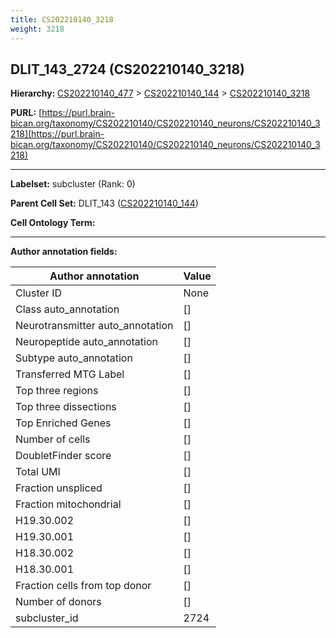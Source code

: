 ```yaml
---
title: CS202210140_3218
weight: 3218
---
```

## DLIT_143_2724 (CS202210140_3218)
<b>Hierarchy: </b>
[CS202210140_477](../CS202210140_477) >
[CS202210140_144](../CS202210140_144) >
[CS202210140_3218](../CS202210140_3218)

**PURL:** [https://purl.brain-bican.org/taxonomy/CS202210140/CS202210140_neurons/CS202210140_3218](https://purl.brain-bican.org/taxonomy/CS202210140/CS202210140_neurons/CS202210140_3218)

---


**Labelset:** subcluster (Rank: 0)

**Parent Cell Set:** DLIT_143 ([CS202210140_144](../CS202210140_144))



**Cell Ontology Term:** 

[MARKER GENES.]: #


---

[TRANSFERRED ANNOTATIONS.]: #


[AUTHOR ANNOTATION FIELDS.]: #


**Author annotation fields:**

| Author annotation | Value |
|-------------------|-------|
|Cluster ID|None|
|Class auto_annotation|[]|
|Neurotransmitter auto_annotation|[]|
|Neuropeptide auto_annotation|[]|
|Subtype auto_annotation|[]|
|Transferred MTG Label|[]|
|Top three regions|[]|
|Top three dissections|[]|
|Top Enriched Genes|[]|
|Number of cells|[]|
|DoubletFinder score|[]|
|Total UMI|[]|
|Fraction unspliced|[]|
|Fraction mitochondrial|[]|
|H19.30.002|[]|
|H19.30.001|[]|
|H18.30.002|[]|
|H18.30.001|[]|
|Fraction cells from top donor|[]|
|Number of donors|[]|
|subcluster_id|2724|
